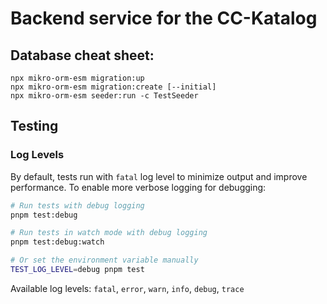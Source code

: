 # Backend service for the CC-Katalog

## Database cheat sheet:

    npx mikro-orm-esm migration:up
    npx mikro-orm-esm migration:create [--initial]
    npx mikro-orm-esm seeder:run -c TestSeeder

## Testing

### Log Levels

By default, tests run with `fatal` log level to minimize output and improve performance. To enable more verbose logging for debugging:

```bash
# Run tests with debug logging
pnpm test:debug

# Run tests in watch mode with debug logging
pnpm test:debug:watch

# Or set the environment variable manually
TEST_LOG_LEVEL=debug pnpm test
```

Available log levels: `fatal`, `error`, `warn`, `info`, `debug`, `trace`
